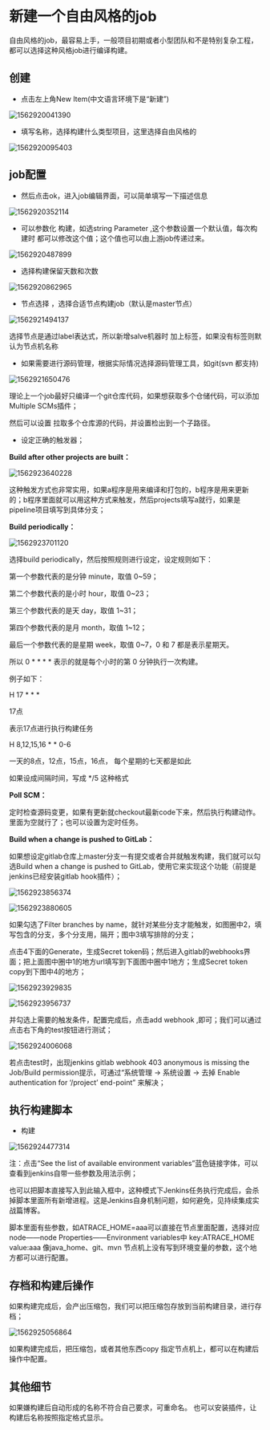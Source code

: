 # 新建一个自由风格的job

  自由风格的job，最容易上手，一般项目初期或者小型团队和不是特别复杂工程，都可以选择这种风格job进行编译构建。

## 创建



- 点击左上角New Item(中文语言环境下是“新建”)

![1562920041390](images/1562920041390.png)

- 填写名称，选择构建什么类型项目，这里选择自由风格的

![1562920095403](images/1562920095403.png)

## job配置

- 然后点击ok，进入job编辑界面，可以简单填写一下描述信息

![1562920352114](images/1562920352114.png)

- 可以参数化 构建，如选string Parameter ,这个参数设置一个默认值，每次构建时 都可以修改这个值；这个值也可以由上游job传递过来。

![1562920487899](images/1562920487899.png)

- 选择构建保留天数和次数

![1562920862965](images/1562920862965.png)

- 节点选择 ，选择合适节点构建job（默认是master节点）

![1562921494137](images/1562921494137.png)

选择节点是通过label表达式，所以新增salve机器时  加上标签，如果没有标签则默认为节点机名称

- 如果需要进行源码管理，根据实际情况选择源码管理工具，如git(svn 都支持)

![1562921650476](images/1562921650476.png)

理论上一个job最好只编译一个git仓库代码，如果想获取多个仓储代码，可以添加Multiple SCMs插件；

然后可以设置 拉取多个仓库源的代码，并设置检出到一个子路径。  

- 设定正确的触发器；

**Build after other projects are built：**

![1562923640228](images/1562923640228.png)

这种触发方式也非常实用，如果a程序是用来编译和打包的，b程序是用来更新的；b程序里面就可以用这种方式来触发，然后projects填写a就行，如果是pipeline项目填写到具体分支；

**Build periodically：**



![1562923701120](images/1562923701120.png)

选择build  periodically，然后按照规则进行设定，设定规则如下：

第一个参数代表的是分钟 minute，取值 0~59；

第二个参数代表的是小时 hour，取值 0~23；

第三个参数代表的是天 day，取值 1~31；

第四个参数代表的是月 month，取值 1~12；

最后一个参数代表的是星期 week，取值 0~7，0 和 7 都是表示星期天。

所以 0 * * * * 表示的就是每个小时的第 0 分钟执行一次构建。

例子如下： 

H 17 * * * 

17点

表示17点进行执行构建任务

H 8,12,15,16 * * 0-6 

一天的8点，12点，15点，16点， 每个星期的七天都是如此

如果设成间隔时间，写成  */5  这种格式

**Poll SCM：**

定时检查源码变更，如果有更新就checkout最新code下来，然后执行构建动作。里面为空就行了；也可以设置为定时任务。

**Build when a change is pushed to GitLab：**

  如果想设定gitlab仓库上master分支一有提交或者合并就触发构建，我们就可以勾选Build when a change is pushed to GitLab，使用它来实现这个功能（前提是jenkins已经安装gitlab hook插件）；



![1562923856374](images/1562923856374.png)



![1562923880605](images/1562923880605.png)

如果勾选了Filter branches by name，就针对某些分支才能触发，如图圈中2，填写包含的分支，多个分支用，隔开；图中3填写排除的分支；

点击4下面的Generate，生成Secret token码；然后进入gitlab的webhooks界面；把上面图中圈中1的地方url填写到下面图中圈中1地方；生成Secret token copy到下图中4的地方；



![1562923929835](images/1562923929835.png)



![1562923956737](images/1562923956737.png)



并勾选上需要的触发条件，配置完成后，点击add webhook ,即可；我们可以通过点击右下角的test按钮进行测试；

![1562924006068](images/1562924006068.png)

若点击test时，出现jenkins gitlab webhook 403 anonymous is missing the Job/Build permission提示，可通过“系统管理 -> 系统设置 -> 去掉 Enable authentication for ‘/project’ end-point” 来解决；



## 执行构建脚本

- 构建

![1562924477314](images/1562924477314.png)

注：点击“See the list of available environment variables”蓝色链接字体，可以查看到jenkins自带一些参数及用法示例；

也可以把脚本直接写入到此输入框中，这种模式下Jenkins任务执行完成后，会杀掉脚本里面所有新增进程。这是Jenkins自身机制问题，如何避免，见持续集成实战篇博客。

脚本里面有些参数，如ATRACE_HOME=aaa可以直接在节点里面配置，选择对应node——node Properties——Environment variables中 key:ATRACE_HOME  value:aaa  像java_home、git、mvn 节点机上没有写到环境变量的参数，这个地方都可以进行配置。

## 存档和构建后操作

如果构建完成后，会产出压缩包，我们可以把压缩包存放到当前构建目录，进行存档；

![1562925056864](images/1562925056864.png)

如果构建完成后，把压缩包，或者其他东西copy 指定节点机上，都可以在构建后操作中配置。

## 其他细节

如果嫌构建后自动形成的名称不符合自己要求，可重命名。 也可以安装插件，让构建后名称按照指定格式显示。